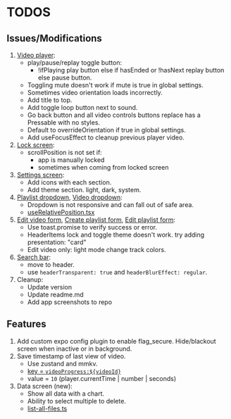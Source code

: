 # TODOS

## Issues/Modifications

1. [Video player](components/video-player.tsx):
   - play/pause/replay toggle button:
     - !ifPlaying play button else if hasEnded or !hasNext replay button else pause button.
   - Toggling mute doesn't work if mute is true in global settings.
   - Sometimes video orientation loads incorrectly.
   - Add title to top.
   - Add toggle loop button next to sound.
   - Go back button and all video controls buttons replace has a Pressable with no styles.
   - Default to overrideOrientation if true in global settings.
   - Add useFocusEffect to cleanup previous player video.
2. [Lock screen](<app/(modals)/lock.tsx>):
   - scrollPosition is not set if:
     - app is manually locked
     - sometimes when coming from locked screen
3. [Settings screen](<app/(tabs)/settings.tsx>):
   - Add icons with each section.
   - Add theme section. light, dark, system.
4. [Playlist dropdown](components/playlist-dropdown.tsx), [Video dropdown](components/video-dropdown.tsx):
   - Dropdown is not responsive and can fall out of safe area.
   - [useRelativePosition.tsx](https://github.com/roninoss/rn-primitives/blob/main/packages%2Fhooks%2Fsrc%2FuseRelativePosition.tsx)
5. [Edit video form](components/forms/edit-video.tsx), [Create playlist form](components/forms/create-playlist.tsx), [Edit playlist form](components/forms/edit-playlist.tsx):
   - Use toast.promise to verify success or error.
   - HeaderItems lock and toggle theme doesn't work. try adding presentation: "card"
   - Edit video only: light mode change track colors.
6. [Search bar](components/search-bar.tsx):
   - move to header.
   - use `headerTransparent: true` and `headerBlurEffect: regular`.
7. Cleanup:
   - Update version
   - Update readme.md
   - Add app screenshots to repo

## Features

1. Add custom expo config plugin to enable flag_secure. Hide/blackout screen when inactive or in background.
2. Save timestamp of last view of video.
   - Use zustand and mmkv.
   - [key = `videoProgress:${videoId}`](lib/store.ts#L381)
   - value = `10` (player.currentTime | number | seconds)
3. Data screen (new):
   - Show all data with a chart.
   - Ability to select multiple to delete.
   - [list-all-files.ts](lib/list-all-files.ts)
